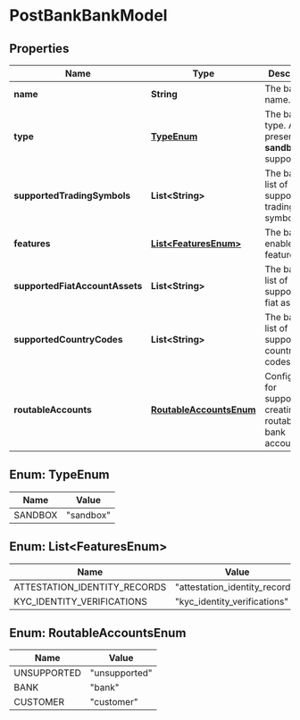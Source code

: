 

# PostBankBankModel


## Properties

| Name | Type | Description | Notes |
|------------ | ------------- | ------------- | -------------|
|**name** | **String** | The bank&#39;s name. |  |
|**type** | [**TypeEnum**](#TypeEnum) | The bank&#39;s type. At present, only **sandbox** is supported. |  |
|**supportedTradingSymbols** | **List&lt;String&gt;** | The bank&#39;s list of supported trading symbols. |  |
|**features** | [**List&lt;FeaturesEnum&gt;**](#List&lt;FeaturesEnum&gt;) | The bank&#39;s enabled features. |  |
|**supportedFiatAccountAssets** | **List&lt;String&gt;** | The bank&#39;s list of supported fiat assets. |  |
|**supportedCountryCodes** | **List&lt;String&gt;** | The bank&#39;s list of supported country codes. |  [optional] |
|**routableAccounts** | [**RoutableAccountsEnum**](#RoutableAccountsEnum) | Configuration for supporting creating routable bank accounts. |  [optional] |



## Enum: TypeEnum

| Name | Value |
|---- | -----|
| SANDBOX | &quot;sandbox&quot; |



## Enum: List&lt;FeaturesEnum&gt;

| Name | Value |
|---- | -----|
| ATTESTATION_IDENTITY_RECORDS | &quot;attestation_identity_records&quot; |
| KYC_IDENTITY_VERIFICATIONS | &quot;kyc_identity_verifications&quot; |



## Enum: RoutableAccountsEnum

| Name | Value |
|---- | -----|
| UNSUPPORTED | &quot;unsupported&quot; |
| BANK | &quot;bank&quot; |
| CUSTOMER | &quot;customer&quot; |



